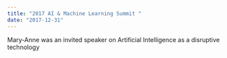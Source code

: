 ```yaml
---
title: "2017 AI & Machine Learning Summit "
date: "2017-12-31"
---
```

Mary-Anne was an invited speaker on Artificial Intelligence as a disruptive technology
